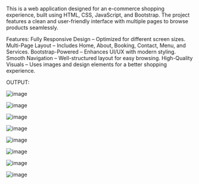 This is a web application designed for an e-commerce shopping experience, built using HTML, CSS, JavaScript, and Bootstrap. The project features a clean and user-friendly interface with multiple pages to browse products seamlessly.

Features:
Fully Responsive Design – Optimized for different screen sizes.
Multi-Page Layout – Includes Home, About, Booking, Contact, Menu, and Services.
Bootstrap-Powered – Enhances UI/UX with modern styling.
Smooth Navigation – Well-structured layout for easy browsing.
High-Quality Visuals – Uses images and design elements for a better shopping experience.

OUTPUT:



![image](https://github.com/user-attachments/assets/0b94d070-d2bf-4a25-b76d-452b5086b068)



![image](https://github.com/user-attachments/assets/7eb9c1ed-0af7-47cf-8807-9dafe14aa2e7)




![image](https://github.com/user-attachments/assets/5b42d2cd-195e-420f-8f95-db52e090f169)





![image](https://github.com/user-attachments/assets/dcb5d257-ed79-4771-a7b4-b54658edeca8)



![image](https://github.com/user-attachments/assets/eebe9f8b-0634-44ec-aea5-9153b41e9a32)

![image](https://github.com/user-attachments/assets/cfec9600-1ad8-4a84-a2e9-0685cf33f984)

![image](https://github.com/user-attachments/assets/3d8c8825-f3eb-40b7-9b14-39f647261921)


![image](https://github.com/user-attachments/assets/be28ba85-3a68-4732-8921-d2b2deb5b7d1)
